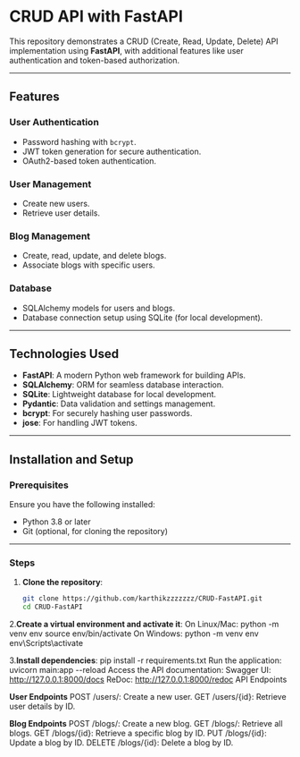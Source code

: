 # CRUD API with FastAPI

This repository demonstrates a CRUD (Create, Read, Update, Delete) API implementation using **FastAPI**, with additional features like user authentication and token-based authorization.

---

## Features

### **User Authentication**
- Password hashing with `bcrypt`.
- JWT token generation for secure authentication.
- OAuth2-based token authentication.

### **User Management**
- Create new users.
- Retrieve user details.

### **Blog Management**
- Create, read, update, and delete blogs.
- Associate blogs with specific users.

### **Database**
- SQLAlchemy models for users and blogs.
- Database connection setup using SQLite (for local development).

---

## Technologies Used

- **FastAPI**: A modern Python web framework for building APIs.
- **SQLAlchemy**: ORM for seamless database interaction.
- **SQLite**: Lightweight database for local development.
- **Pydantic**: Data validation and settings management.
- **bcrypt**: For securely hashing user passwords.
- **jose**: For handling JWT tokens.

---

## Installation and Setup

### **Prerequisites**
Ensure you have the following installed:
- Python 3.8 or later
- Git (optional, for cloning the repository)

---

### **Steps**

1. **Clone the repository**:
   ```bash
   git clone https://github.com/karthikzzzzzzz/CRUD-FastAPI.git
   cd CRUD-FastAPI

2.**Create a virtual environment and activate it**:
On Linux/Mac:
python -m venv env
source env/bin/activate
On Windows:
python -m venv env
env\Scripts\activate

3.**Install dependencies**:
pip install -r requirements.txt
Run the application:
uvicorn main:app --reload
Access the API documentation:
Swagger UI: http://127.0.0.1:8000/docs
ReDoc: http://127.0.0.1:8000/redoc
API Endpoints

**User Endpoints**
POST /users/: Create a new user.
GET /users/{id}: Retrieve user details by ID.


**Blog Endpoints**
POST /blogs/: Create a new blog.
GET /blogs/: Retrieve all blogs.
GET /blogs/{id}: Retrieve a specific blog by ID.
PUT /blogs/{id}: Update a blog by ID.
DELETE /blogs/{id}: Delete a blog by ID.

   
